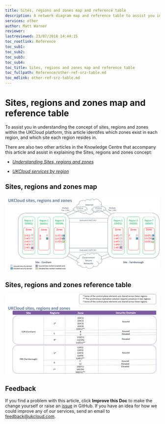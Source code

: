```yaml
---
title: Sites, regions and zones map and reference table
description: A network diagram map and reference table to assist you in identifying the different sites and the regions and zones within them
services: other
author: Matt Warner
reviewer:
lastreviewed: 23/07/2018 14:44:15
toc_rootlink: Reference
toc_sub1: 
toc_sub2:
toc_sub3:
toc_sub4:
toc_title: Sites, regions and zones map and reference table
toc_fullpath: Reference/other-ref-srz-table.md
toc_mdlink: other-ref-srz-table.md
---
```


# Sites, regions and zones map and reference table

To assist you in understanding the concept of sites, regions and zones within the UKCloud platform, this article identifes which zones exist in each region, and which site each region resides in.

There are also two other articles in the Knowledge Centre that accompany this article and assist in explaining the Sites, regions and zones concept:

- [*Understanding Sites, regions and zones*](other-ref-sites-regions-zones.md)

- [*UKCloud services by region*](other-ref-services-by-region.md)

## Sites, regions and zones map

![map showing the sites, regions and zones of the UKCloud platform](images/sites_regions_and_zones_map.png)

## Sites, regions and zones reference table

![reference table showing the sites, regions and zones of the UKCloud platform](images/srz_ref_table.png)

## Feedback

If you find a problem with this article, click **Improve this Doc** to make the change yourself or raise an [issue](https://github.com/UKCloud/documentation/issues) in GitHub. If you have an idea for how we could improve any of our services, send an email to <feedback@ukcloud.com>.
